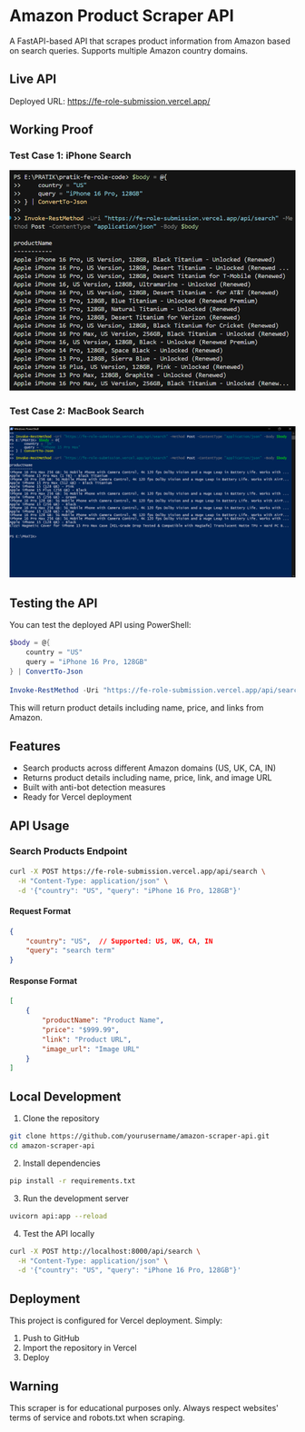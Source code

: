# Amazon Product Scraper API

A FastAPI-based API that scrapes product information from Amazon based on search queries. Supports multiple Amazon country domains.

## Live API
Deployed URL: https://fe-role-submission.vercel.app/

## Working Proof
### Test Case 1: iPhone Search
![API Working Proof 1](working%20proof%20image.PNG)

### Test Case 2: MacBook Search
![API Working Proof 2](working%20proof%20%232.png)

## Testing the API

You can test the deployed API using PowerShell:

```powershell
$body = @{
    country = "US"
    query = "iPhone 16 Pro, 128GB"
} | ConvertTo-Json

Invoke-RestMethod -Uri "https://fe-role-submission.vercel.app/api/search" -Method Post -ContentType "application/json" -Body $body
```

This will return product details including name, price, and links from Amazon.

## Features

- Search products across different Amazon domains (US, UK, CA, IN)
- Returns product details including name, price, link, and image URL
- Built with anti-bot detection measures
- Ready for Vercel deployment

## API Usage

### Search Products Endpoint

```bash
curl -X POST https://fe-role-submission.vercel.app/api/search \
  -H "Content-Type: application/json" \
  -d '{"country": "US", "query": "iPhone 16 Pro, 128GB"}'
```

#### Request Format
```json
{
    "country": "US",  // Supported: US, UK, CA, IN
    "query": "search term"
}
```

#### Response Format
```json
[
    {
        "productName": "Product Name",
        "price": "$999.99",
        "link": "Product URL",
        "image_url": "Image URL"
    }
]
```

## Local Development

1. Clone the repository
```bash
git clone https://github.com/yourusername/amazon-scraper-api.git
cd amazon-scraper-api
```

2. Install dependencies
```bash
pip install -r requirements.txt
```

3. Run the development server
```bash
uvicorn api:app --reload
```

4. Test the API locally
```bash
curl -X POST http://localhost:8000/api/search \
  -H "Content-Type: application/json" \
  -d '{"country": "US", "query": "iPhone 16 Pro, 128GB"}'
```

## Deployment

This project is configured for Vercel deployment. Simply:

1. Push to GitHub
2. Import the repository in Vercel
3. Deploy

## Warning

This scraper is for educational purposes only. Always respect websites' terms of service and robots.txt when scraping. 